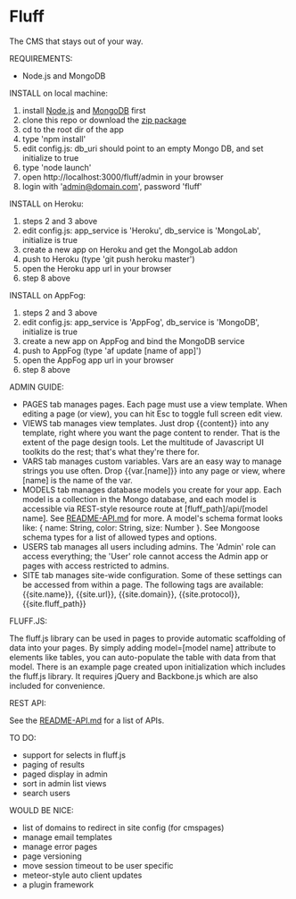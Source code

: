 Fluff
=====

The CMS that stays out of your way.

REQUIREMENTS: 

- Node.js and MongoDB

INSTALL on local machine:

1. install [Node.js](http://nodejs.org) and [MongoDB](http://mongodb.org) first
2. clone this repo or download the [zip package](https://github.com/jgildred/fluff/archive/master.zip)
3. cd to the root dir of the app
4. type 'npm install'
5. edit config.js: db_uri should point to an empty Mongo DB, and set initialize to true
6. type 'node launch'
7. open http://localhost:3000/fluff/admin in your browser
8. login with 'admin@domain.com', password 'fluff'

INSTALL on Heroku:

1. steps 2 and 3 above
2. edit config.js: app_service is 'Heroku', db_service is 'MongoLab', initialize is true
3. create a new app on Heroku and get the MongoLab addon
4. push to Heroku (type 'git push heroku master')
5. open the Heroku app url in your browser
6. step 8 above

INSTALL on AppFog:

1. steps 2 and 3 above
2. edit config.js: app_service is 'AppFog', db_service is 'MongoDB', initialize is true
3. create a new app on AppFog and bind the MongoDB service
4. push to AppFog (type 'af update [name of app]')
5. open the AppFog app url in your browser
6. step 8 above

ADMIN GUIDE:

- PAGES tab manages pages. Each page must use a view template. When editing a page (or view), you can hit Esc to toggle full screen edit view.
- VIEWS tab manages view templates. Just drop {{content}} into any template, right where you want the page content to render. That is the extent of the page design tools. Let the multitude of Javascript UI toolkits do the rest; that's what they're there for.
- VARS tab manages custom variables. Vars are an easy way to manage strings you use often. Drop {{var.[name]}} into any page or view, where [name] is the name of the var.
- MODELS tab manages database models you create for your app. Each model is a collection in the Mongo database, and each model is accessible via REST-style resource route at [fluff_path]/api/[model name]. See [README-API.md](README-API.md) for more. A model's schema format looks like: { name: String, color: String, size: Number }. See Mongoose schema types for a list of allowed types and options.
- USERS tab manages all users including admins. The 'Admin' role can access everything; the 'User' role cannot access the Admin app or pages with access restricted to admins.
- SITE tab manages site-wide configuration. Some of these settings can be accessed from within a page. The following tags are available: {{site.name}}, {{site.url}}, {{site.domain}}, {{site.protocol}}, {{site.fluff_path}}

FLUFF.JS:

The fluff.js library can be used in pages to provide automatic scaffolding of data into your pages. By simply adding model=[model name] attribute to elements like tables, you can auto-populate the table with data from that model. There is an example page created upon initialization which includes the fluff.js library. It requires jQuery and Backbone.js which are also included for convenience.

REST API:

See the [README-API.md](README-API.md) for a list of APIs.

TO DO:

- support for selects in fluff.js
- paging of results
- paged display in admin
- sort in admin list views
- search users

WOULD BE NICE:

- list of domains to redirect in site config (for cmspages)
- manage email templates
- manage error pages
- page versioning
- move session timeout to be user specific
- meteor-style auto client updates
- a plugin framework
